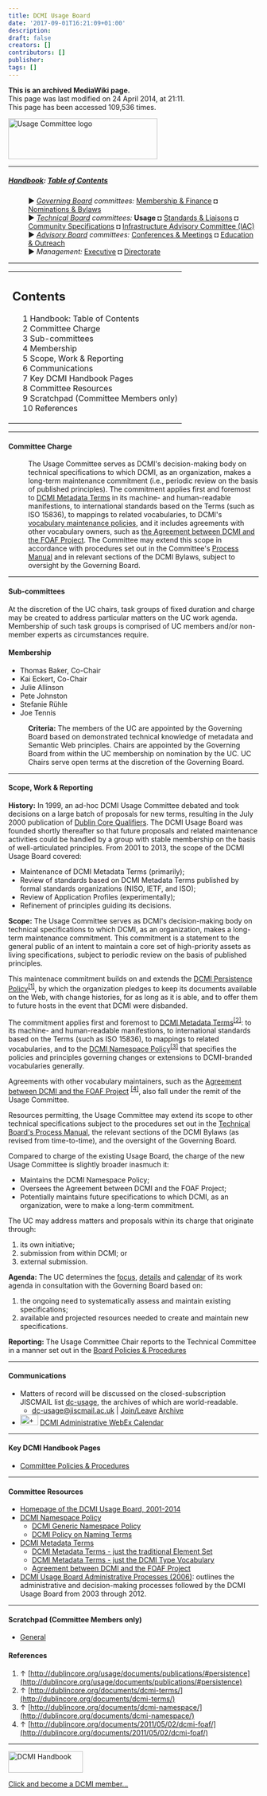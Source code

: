 ```yaml
---
title: DCMI Usage Board
date: '2017-09-01T16:21:09+01:00'
description: 
draft: false
creators: []
contributors: []
publisher: 
tags: []
---
```


 **This is an archived MediaWiki page.**  
This page was last modified on 24 April 2014, at 21:11.  
This page has been accessed 109,536 times.

[<img alt="Usage Committee logo" src="/mediawiki_wiki/images/Usage_logo.png" width="300" height="82">](/mediawiki_wiki/images/Usage_logo.png)

* * *

##### [Handbook](/mediawiki_wiki/DCMI_Handbook.md): [Table of Contents](/mediawiki_wiki/DCMI_Handbook/) 
<dl>
<dd> ► <i><a href="/mediawiki_wiki/DCMI_Governing_Board.md" title="DCMI Governing Board">Governing Board</a> committees:</i> <a href="/mediawiki_wiki/DCMI_Governing_Board/finance.md" title="DCMI Governing Board/finance">Membership &amp; Finance</a> ◘ <a href="/mediawiki_wiki/DCMI_Governing_Board/nominations.md" title="DCMI Governing Board/nominations">Nominations &amp; Bylaws</a> 
</dd>
<dd> ► <i><a href="/mediawiki_wiki/DCMI_Technical_Board.md" title="DCMI Technical Board">Technical Board</a> committees:</i> <strong class="selflink">Usage</strong> ◘ <a href="/mediawiki_wiki/DCMI_Technical_Board/standards.md" title="DCMI Technical Board/standards">Standards &amp; Liaisons</a> ◘ <a href="/mediawiki_wiki/DCMI_Technical_Board/specifications.md" title="DCMI Technical Board/specifications">Community Specifications</a> ◘ <a href="/mediawiki_wiki/DCMI_Technical_Board/infrastructure.md" title="DCMI Technical Board/infrastructure">Infrastructure Advisory Committee (IAC)</a>
</dd>
<dd> ► <i><a href="/mediawiki_wiki/DCMI_Advisory_Board.md" title="DCMI Advisory Board">Advisory Board</a> committees:</i> <a href="/mediawiki_wiki/DCMI_Advisory_Board/meetings.md" title="DCMI Advisory Board/meetings">Conferences &amp; Meetings</a> ◘ <a href="/mediawiki_wiki/DCMI_Advisory_Board/documentation.md" title="DCMI Advisory Board/documentation">Education &amp; Outreach</a>
</dd>
<dd> ► <i>Management:</i> <a href="/mediawiki_wiki/Exec_Committee.md" title="Exec Committee">Executive</a> ◘ <a href="/mediawiki_wiki/Exec_Committee/directorate.md" title="Exec Committee/directorate">Directorate</a>
</dd>
</dl>

* * *

<table id="toc" class="toc">
  <tr>
    <td>
      <div id="toctitle">
        <h2>Contents</h2>
      </div>
      <ul>
        <li class="toclevel-1"><a href="#Handbook:_Table_of_Contents"><span class="tocnumber">1</span> <span class="toctext">Handbook: Table of Contents</span></a></li>
        <li class="toclevel-1 tocsection-1"><a href="#Committee_Charge"><span class="tocnumber">2</span> <span class="toctext">Committee Charge</span></a></li>
        <li class="toclevel-1 tocsection-2"><a href="#Sub-committees"><span class="tocnumber">3</span> <span class="toctext">Sub-committees</span></a></li>
        <li class="toclevel-1 tocsection-3"><a href="#Membership"><span class="tocnumber">4</span> <span class="toctext">Membership</span></a></li>
        <li class="toclevel-1 tocsection-4"><a href="#Scope.2C_Work_.26_Reporting"><span class="tocnumber">5</span> <span class="toctext">Scope, Work &amp; Reporting</span></a></li>
        <li class="toclevel-1 tocsection-5"><a href="#Communications"><span class="tocnumber">6</span> <span class="toctext">Communications</span></a></li>
        <li class="toclevel-1 tocsection-6"><a href="#Key_DCMI_Handbook_Pages"><span class="tocnumber">7</span> <span class="toctext">Key DCMI Handbook Pages</span></a></li>
        <li class="toclevel-1 tocsection-7"><a href="#Committee_Resources"><span class="tocnumber">8</span> <span class="toctext">Committee Resources</span></a></li>
        <li class="toclevel-1 tocsection-8"><a href="#Scratchpad_.28Committee_Members_only.29"><span class="tocnumber">9</span> <span class="toctext">Scratchpad (Committee Members only)</span></a></li>
        <li class="toclevel-1 tocsection-9"><a href="#References"><span class="tocnumber">10</span> <span class="toctext">References</span></a></li>
      </ul>
    </td>
  </tr>
</table>


* * *

#### Committee Charge 
<dl><dd> The Usage Committee serves as DCMI's decision-making body on technical specifications to which DCMI, as an organization, makes a long-term maintenance commitment (i.e., periodic review on the basis of published principles). The commitment applies first and foremost to <a href="http://dublincore.org/documents/dcmi-terms/" class="external text" rel="nofollow">DCMI Metadata Terms</a> in its machine- and human-readable manifestions, to international standards based on the Terms (such as ISO 15836), to mappings to related vocabularies, to DCMI's <a href="http://dublincore.org/documents/dcmi-namespace/" class="external text" rel="nofollow">vocabulary maintenance policies</a>, and it includes agreements with other vocabulary owners, such as <a href="http://dublincore.org/documents/2011/05/02/dcmi-foaf/" class="external text" rel="nofollow">the Agreement between DCMI and the FOAF Project</a>. The Committee may extend this scope in accordance with procedures set out in the Committee's <a href="/mediawiki_wiki/DCMI_Usage_Board/manual.md" title="DCMI Usage Board/manual">Process Manual</a> and in relevant sections of the DCMI Bylaws, subject to oversight by the Governing Board.  
</dd></dl>

* * *

#### Sub-committees 

At the discretion of the UC chairs, task groups of fixed duration and charge may be created to address particular matters on the UC work agenda. Membership of such task groups is comprised of UC members and/or non-member experts as circumstances require.

#### Membership 

- Thomas Baker, Co-Chair
- Kai Eckert, Co-Chair
- Julie Allinson
- Pete Johnston
- Stefanie Rühle
- Joe Tennis
<dl><dd> <b>Criteria:</b> The members of the UC are appointed by the Governing Board based on demonstrated technical knowledge of metadata and Semantic Web principles. Chairs are appointed by the Governing Board from within the UC membership on nomination by the UC. UC Chairs serve open terms at the discretion of the Governing Board.
</dd></dl>

* * *

#### Scope, Work & Reporting 

**History:** In 1999, an ad-hoc DCMI Usage Committee debated and took decisions on a large batch of proposals for new terms, resulting in the July 2000 publication of [Dublin Core Qualifiers](http://dublincore.org/documents/2000/07/11/dcmes-qualifiers/). The DCMI Usage Board was founded shortly thereafter so that future proposals and related maintenance activities could be handled by a group with stable membership on the basis of well-articulated principles. From 2001 to 2013, the scope of the DCMI Usage Board covered:

- Maintenance of DCMI Metadata Terms (primarily);
- Review of standards based on DCMI Metadata Terms published by formal standards organizations (NISO, IETF, and ISO);
- Review of Application Profiles (experimentally);
- Refinement of principles guiding its decisions.

**Scope:** The Usage Committee serves as DCMI's decision-making body on technical specifications to which DCMI, as an organization, makes a long-term maintenance commitment. This commitment is a statement to the general public of an intent to maintain a core set of high-priority assets as living specifications, subject to periodic review on the basis of published principles.

This maintenace commitment builds on and extends the [DCMI Persistence Policy](http://dublincore.org/usage/documents/publications/#persistence)<sup id="cite_ref-0" class="reference"><a href="#cite_note-0">[1]</a></sup>, by which the organization pledges to keep its documents available on the Web, with change histories, for as long as it is able, and to offer them to future hosts in the event that DCMI were disbanded.

The commitment applies first and foremost to [DCMI Metadata Terms](http://dublincore.org/documents/dcmi-terms/)<sup id="cite_ref-1" class="reference"><a href="#cite_note-1">[2]</a></sup>: to its machine- and human-readable manifestions, to international standards based on the Terms (such as ISO 15836), to mappings to related vocabularies, and to the [DCMI Namespace Policy](http://dublincore.org/documents/dcmi-namespace/)<sup id="cite_ref-2" class="reference"><a href="#cite_note-2">[3]</a></sup> that specifies the policies and principles governing changes or extensions to DCMI-branded vocabularies generally.

Agreements with other vocabulary maintainers, such as the [Agreement between DCMI and the FOAF Project](http://dublincore.org/documents/2011/05/02/dcmi-foaf/) <sup id="cite_ref-3" class="reference"><a href="#cite_note-3">[4]</a></sup>, also fall under the remit of the Usage Committee.

Resources permitting, the Usage Committee may extend its scope to other technical specifications subject to the procedures set out in the [Technical Board's Process Manual](/mediawiki_wiki/DCMI_Handbook.md), the relevant sections of the DCMI Bylaws (as revised from time-to-time), and the oversight of the Governing Board.

Compared to charge of the existing Usage Board, the charge of the new Usage Committee is slightly broader inasmuch it:

- Maintains the DCMI Namespace Policy;
- Oversees the Agreement between DCMI and the FOAF Project;
- Potentially maintains future specifications to which DCMI, as an organization, were to make a long-term commitment.

The UC may address matters and proposals within its charge that originate through:

1. its own initiative;
2. submission from within DCMI; or 
3. external submission.

**Agenda:** The UC determines the <u>focus</u>, <u>details</u> and <u>calendar</u> of its work agenda in consultation with the Governing Board based on:

1. the ongoing need to systematically assess and maintain existing specifications;
2. available and projected resources needed to create and maintain new specifications.

**Reporting:** The Usage Committee Chair reports to the Technical Committee in a manner set out in the [Board Policies & Procedures](/mediawiki_wiki/DCMI_Technical_Board/procedures.md)

* * *

#### Communications 

- Matters of record will be discussed on the closed-subscription JISCMAIL list [dc-usage](http://www.jiscmail.ac.uk/lists/dc-usage.html), the archives of which are world-readable.
  - [dc-usage@jiscmail.ac.uk](mailto:dc-usage@jiscmail.ac.uk) | [Join/Leave](http://www.jiscmail.ac.uk/lists/dc-usage.html) [Archive](http://www.jiscmail.ac.uk/cgi-bin/wa.exe?SUBED1=dc-usage&A=1)
- [<img alt="+ symbol" src="/mediawiki_wiki/images/Plus.jpg" width="36" height="21">](/mediawiki_wiki/images/Plus.jpg) [DCMI Administrative WebEx Calendar](https://www.google.com/calendar/embed?title=DCMI%20WebEx%20Calendar&height=600&wkst=2&bgcolor=%23ff6600&src=99h1apmg3h74clla4ufl6a009g%40group.calendar.google.com&color=%23853104&ctz=America%2FNew_York)

* * *

#### Key DCMI Handbook Pages 

- [Committee Policies & Procedures](/mediawiki_wiki/DCMI_Technical_Board/procedures.md)

* * *

#### Committee Resources 

- [Homepage of the DCMI Usage Board, 2001-2014](http://dublincore.org/usage)
- [DCMI Namespace Policy](http://dublincore.org/documents/dcmi-namespace/)
  - [DCMI Generic Namespace Policy](http://dublincore.org/documents/dcmi-namespace-generic/)
  - [DCMI Policy on Naming Terms](http://dublincore.org/documents/naming-policy/)
- [DCMI Metadata Terms](http://dublincore.org/documents/dcmi-terms/)
  - [DCMI Metadata Terms - just the traditional Element Set](http://dublincore.org/documents/dces/)
  - [DCMI Metadata Terms - just the DCMI Type Vocabulary](http://dublincore.org/documents/dcmi-type-vocabulary/)
  - [Agreement between DCMI and the FOAF Project](http://dublincore.org/documents/dcmi-foaf/)
- [DCMI Usage Board Administrative Processes (2006)](http://dublincore.org/usage/documents/process/): outlines the administrative and decision-making processes followed by the DCMI Usage Board from 2003 through 2012.

* * *

#### Scratchpad (Committee Members only) 

- [General](/index.php?title=DCMI_Technical_Boad/usage/scratchpad/general&action=edit&redlink=1 "DCMI Technical Boad/usage/scratchpad/general (page does not exist)")

#### References 

1. ↑ [http://dublincore.org/usage/documents/publications/#persistence](http://dublincore.org/usage/documents/publications/#persistence)
2. ↑ [http://dublincore.org/documents/dcmi-terms/](http://dublincore.org/documents/dcmi-terms/)
3. ↑ [http://dublincore.org/documents/dcmi-namespace/](http://dublincore.org/documents/dcmi-namespace/)
4. ↑ [http://dublincore.org/documents/2011/05/02/dcmi-foaf/](http://dublincore.org/documents/2011/05/02/dcmi-foaf/)

* * *

[<img alt="DCMI Handbook" src="/mediawiki_wiki/images/Join_us-150.png" width="150" height="43">](/mediawiki_wiki/images/Join_us-150.png)

[Click and become a DCMI member...](http://dublincore.org/support/#individualMember)

